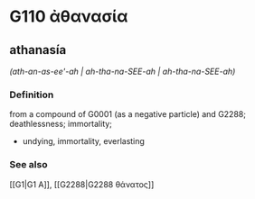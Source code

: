 # G110 ἀθανασία

## athanasía

_(ath-an-as-ee'-ah | ah-tha-na-SEE-ah | ah-tha-na-SEE-ah)_

### Definition

from a compound of G0001 (as a negative particle) and G2288; deathlessness; immortality; 

- undying, immortality, everlasting

### See also

[[G1|G1 Α]], [[G2288|G2288 θάνατος]]
